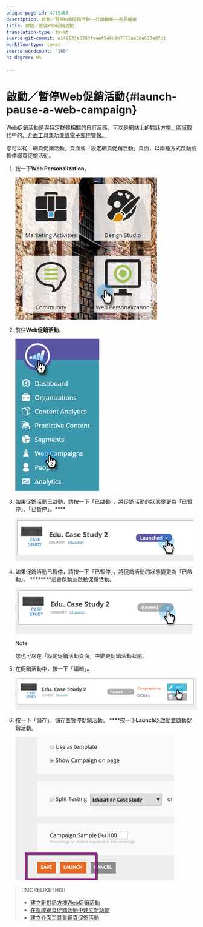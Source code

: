 ```yaml
---
unique-page-id: 4719406
description: 啟動／暫停Web促銷活動——行銷檔案——產品檔案
title: 啟動／暫停Web促銷活動
translation-type: tm+mt
source-git-commit: e149133a5383faaef5e9c9b7775ae36e633ed7b1
workflow-type: tm+mt
source-wordcount: '169'
ht-degree: 0%

---
```



# 啟動／暫停Web促銷活動{#launch-pause-a-web-campaign}

Web促銷活動是與特定群體相關的自訂反應，可以是網站上的[對話方塊、區域取代](create-a-new-in-zone-web-campaign.md)中的[、介面工具集功能或電子郵件警報。](create-a-new-dialog-web-campaign.md)

您可以從「網頁促銷活動」頁面或「設定網頁促銷活動」頁面，以兩種方式啟動或暫停網頁促銷活動。

1. 按一下&#x200B;**Web Personalization**。

   ![](assets/one-1.png)

1. 前往&#x200B;**Web促銷活動**。

   ![](assets/two-1.png)

1. 如果促銷活動已啟動，請按一下「已啟動」，將促銷活動的狀態變更為「已暫停」、「已暫停」。****

   ![](assets/image2014-11-26-17-3a26-3a38.png)

1. 如果促銷活動已暫停，請按一下「已暫停」，將促銷活動的狀態變更為「已啟動」。 ********&#x200B;這會啟動並啟動促銷活動。

   ![](assets/image2014-11-26-17-3a28-3a59.png)

   >[!NOTE]
   >
   >您也可以在「設定促銷活動頁面」中變更促銷活動狀態。

1. 在促銷活動中，按一下「編輯」**。**

   ![](assets/image2014-11-26-17-3a31-3a37.png)

1. 按一下「儲存」，儲存並暫停促銷活動。 ****&#x200B;按一下&#x200B;**Launch**&#x200B;以啟動並啟動促銷活動。

   ![](assets/image2014-11-26-17-3a32-3a48.png)

>[!MORELIKETHIS]
>
>* [建立新對話方塊Web促銷活動](create-a-new-dialog-web-campaign.md)
>* [在區域網頁促銷活動中建立新功能](create-a-new-in-zone-web-campaign.md)
>* [建立介面工具集網頁促銷活動](create-a-new-widget-web-campaign.md)

>



